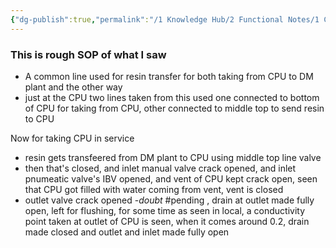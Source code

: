 ```yaml
---
{"dg-publish":true,"permalink":"/1 Knowledge Hub/2 Functional Notes/1 Career Notes/3 TSTPS Kaniha Technical Notes/C Reports, LMIs, Checklists/SOP of CPU taking in service/","noteIcon":""}
---
```


### This is rough SOP of what I saw
- A common line used for resin transfer for both taking from CPU to DM plant and the other way
- just at the CPU two lines taken from this used one connected to bottom of CPU for taking from CPU, other connected to middle top to send resin to CPU


Now for taking CPU in service
- resin gets transfeered from DM plant to CPU using middle top line valve
- then that's closed, and inlet manual valve crack opened, and inlet pnumeatic valve's IBV opened, and vent of CPU kept crack open, seen that CPU got filled with water coming from vent, vent is closed
- outlet valve crack opened -*doubt* #pending , drain at outlet made fully open, left for flushing, for some time as seen in local, a conductivity point taken at outlet of CPU is seen, when it comes around 0.2, drain made closed and outlet and inlet made fully open